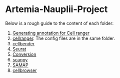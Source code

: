 # Artemia-Nauplii-Project
Below is a rough guide to the content of each folder:

1. [Generating annotation for Cell ranger](https://github.com/Melkrewi/Artemia-snRNAseq-Project/blob/main/annotation/README.md)
2. [cellranger](https://github.com/Melkrewi/Artemia-snRNAseq-Project/blob/main/preprocessing/cellranger.md). The config files are in the same folder.
3. [cellbender](https://github.com/Melkrewi/Artemia-Nauplii-Project/blob/main/cellbender.md)
4. [Seurat](https://github.com/Melkrewi/Artemia-Nauplii-Project/blob/main/seurat.md)
5. [Conversion](https://github.com/Melkrewi/Artemia-Nauplii-Project/blob/main/convert_to_h5ad.md)
6. [scanpy](https://github.com/Melkrewi/Artemia-snRNAseq-Project/blob/main/scanpy.md)
7. [SAMAP](https://github.com/Melkrewi/Artemia-snRNAseq-Project/blob/main/SAMAP.md)
8. [cellbrowser](https://github.com/Melkrewi/Artemia-snRNAseq-Project/blob/main/cellbrowser.md)
